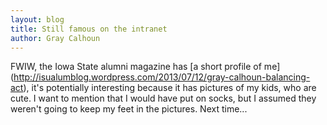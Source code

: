 ```yaml
---
layout: blog
title: Still famous on the intranet
author: Gray Calhoun
---
```


FWIW, the Iowa State alumni magazine has [a short profile of me]
(http://isualumblog.wordpress.com/2013/07/12/gray-calhoun-balancing-act),
it's potentially interesting because it has pictures of my kids, who
are cute.  I want to mention that I would have put on socks, but I
assumed they weren't going to keep my feet in the pictures.  Next time...
